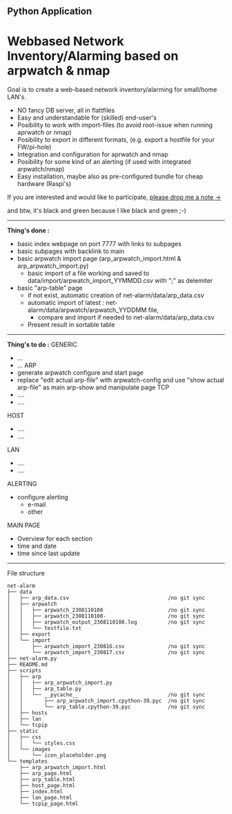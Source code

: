 ## Python Application
# Webbased Network Inventory/Alarming based on arpwatch & nmap

Goal is to create a web-based network inventory/alarming for small/home LAN's.
- NO fancy DB server, all in flattfiles
- Easy and understandable for (skilled) end-user's
- Posibility to work with import-files (to avoid root-issue when running aprwatch or nmap)
- Posibility to export in different formats, (e.g. export a hostfile for your FW/pi-hole)
- Integration and configuration for aprwatch and nmap
- Posibility for some kind of an alerting (if used with integrated arpwatch/nmap)
- Easy installation, maybe also as pre-configured bundle for cheap hardware (Raspi's)

If you are interested and would like to participate, [please drop me a note ->](https://www.fischerman.ch/?page_id=11)

and btw, it's black and green because I like black and green ;-)

---

**Thing's done :**
- basic index webpage on port 7777 with links to subpages
- basic subpages with backlink to main
- basic arpwatch import page (arp_arpwatch_import.html & arp_arpwatch_import.py)
    - basic import of a file working and saved to data/import/arpwatch_import_YYMMDD.csv with ";" as delemiter
- basic "arp-table" page
    - if not exist, automatic creation of net-alarm/data/arp_data.csv
    - automatic import of latest : net-alarm/data/arpwatch/arpwatch_YYDDMM file, 
        - compare and import if needed to net-alarm/data/arp_data.csv
    - Present result in sortable table

---

**Thing's to do :**
GENERIC
- ...
- ...
ARP
- generate arpwatch configure and start page
- replace "edit actual arp-file" with arpwatch-config and use "show actual arp-file" as main arp-show and manipulate page
TCP
- ....
- ....

HOST
- ....
- ....

LAN
- ....
- ....

ALERTING
- configure alerting
    - e-mail
    - other 

MAIN PAGE
- Overview for each section
- time and date
- time since last update 

---

File structure 
```
net-alarm
├── data
│   ├── arp_data.csv                                /no git sync
│   ├── arpwatch
│   │   ├── arpwatch_2308110108                     /no git sync
│   │   ├── arpwatch_2308110108-                    /no git sync
│   │   ├── arpwatch_output_2308110108.log          /no git sync
│   │   └── testfile.txt
│   ├── export
│   └── import
│       ├── arpwatch_import_230816.csv              /no git sync
│       └── arpwatch_import_230817.csv              /no git sync
├── net-alarm.py
├── README.md
├── scripts
│   ├── arp
│   │   ├── arp_arpwatch_import.py
│   │   ├── arp_table.py
│   │   └── __pycache__                             /no git sync
│   │       ├── arp_arpwatch_import.cpython-39.pyc  /no git sync
│   │       └── arp_table.cpython-39.pyc            /no git sync
│   ├── hosts
│   ├── lan
│   └── tcpip
├── static
│   ├── css
│   │   └── styles.css
│   └── images
│       └── icon_placeholder.png
└── templates
    ├── arp_arpwatch_import.html
    ├── arp_page.html
    ├── arp_table.html
    ├── host_page.html
    ├── index.html
    ├── lan_page.html
    └── tcpip_page.html